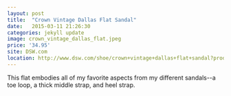 ```yaml
---
layout: post
title:  "Crown Vintage Dallas Flat Sandal"
date:   2015-03-11 21:26:30
categories: jekyll update
image: crown_vintage_dallas_flat.jpeg
price: '34.95'
site: DSW.com
location: http://www.dsw.com/shoe/crown+vintage+dallas+flat+sandal?prodId=319498&category=dsw12cat440004&activeCats=cat10006,cat20034,dsw12cat440004
---
```


This flat embodies all of my favorite aspects from my different sandals--a toe loop, a thick middle strap, and heel strap.  
